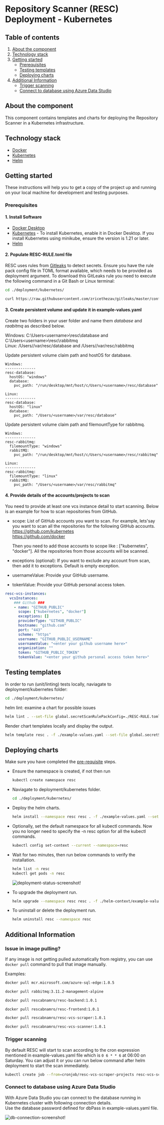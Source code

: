# Repository Scanner (RESC) Deployment - Kubernetes

<!-- TABLE OF CONTENTS -->
## Table of contents
1. [About the component](#about-the-component)
2. [Technology stack](#technology-stack)
3. [Getting started](#getting-started)
    - [Prerequisites](#prerequisites)
    - [Testing templates](#testing-templates)
    - [Deploying charts](#deploying-charts)
4. [Additional Information](#additional-information)
    - [Trigger scanning](#trigger-scanning)
    - [Connect to database using Azure Data Studio](#connect-to-database-using-azure-data-studio)


<!-- ABOUT THE COMPONENT -->
## About the component
This component contains templates and charts for deploying the Repository Scanner in a Kubernetes infrastructure.

<!-- TECHNOLOGY STACK -->
## Technology stack
* [Docker](https://www.docker.com/)
* [Kubernetes](https://kubernetes.io/)
* [Helm](https://helm.sh/)

<!-- GETTING STARTED -->
## Getting started

These instructions will help you to get a copy of the project up and running on your local machine for development and testing purposes.

### Prerequisites
#### 1. Install Software
* [Docker Desktop](https://www.docker.com/products/docker-desktop/)
* [Kubernetes](https://docs.docker.com/desktop/kubernetes/) - To install Kubernetes, enable it in Docker Desktop. If you install Kubernetes using minikube, ensure the version is 1.21 or later.
* [Helm](https://helm.sh/docs/intro/install/)

#### 2. Populate RESC-RULE.toml file
RESC uses rules from [Gitleaks](https://github.com/zricethezav/gitleaks) to detect secrets.
Ensure you have the rule pack config file in TOML format available, which needs to be provided as deployment argument.
To download this GitLeaks rule you need to execute the following command in a Git Bash or Linux terminal:

```bash
cd ./deployment/kubernetes/

curl https://raw.githubusercontent.com/zricethezav/gitleaks/master/config/gitleaks.toml > RESC-RULE.toml
```

#### 3. Create persistent volume and update it in example-values.yaml
Create two folders in your user folder and name them _database_ and _raabitmq_ as described below.

Windows: C:\Users\<username>\resc\database and C:\Users\<username>\resc\rabbitmq  
Linux: /Users/<username>/var/resc/database and /Users/<username>/var/resc/rabbitmq  

Update persistent volume claim path and hostOS for database.
```
Windows:
--------------
resc-database:
  hostOS: "windows"
  database:
    pvc_path: "/run/desktop/mnt/host/c/Users/<username>/resc/database"

Linux:
--------------
resc-database:
  hostOS: "linux"
  database:
    pvc_path: "/Users/<username>/var/resc/database"
```

Update persistent volume claim path and filemountType for rabbitmq.
```
Windows:
--------------
resc-rabbitmq:
  filemountType: "windows"
  rabbitMQ:
    pvc_path: "/run/desktop/mnt/host/c/Users/<username>/resc/rabbitmq"

Linux:
--------------
resc-rabbitmq:
  filemountType: "linux"
  rabbitMQ:
    pvc_path: "/Users/<username>/var/resc/rabbitmq"
```

#### 4. Provide details of the accounts/projects to scan
You need to provide at least one vcs instance detail to start scanning.
Below is an example for how to scan repositories from GitHub.
* scope: List of GitHub accounts you want to scan.
  For example, lets'say you want to scan all the repositories for the following GitHub accounts.  
  https://github.com/kubernetes  
  https://github.com/docker
  
  Then you need to add those accounts to scope like : ["kubernetes", "docker"]. All the repositories from those accounts will be scanned. 
* exceptions (optional): If you want to exclude any account from scan, then add it to exceptions. Default is empty exception.
* usernameValue: Provide your GitHub username.
* tokenValue: Provide your GitHub personal access token.



```yaml
resc-vcs-instances:
  vcsInstances:
    ### Github ###
    - name: "GITHUB_PUBLIC"
      scope: ["kubernetes", "docker"]
      exceptions: []
      providerType: "GITHUB_PUBLIC"
      hostname: "github.com"
      port: "443"
      scheme: "https"
      username: "GITHUB_PUBLIC_USERNAME"
      usernameValue: "<enter your github username here>"
      organization: ""
      token: "GITHUB_PUBLIC_TOKEN"
      tokenValue: "<enter your github personal access token here>"
```

## Testing templates
In order to run (unit/linting) tests locally, naviagate to deployment/kubernetes folder:
```bash
cd ./deployment/kubernetes/
```

helm lint: examine a chart for possible issues
```bash
helm lint . --set-file global.secretScanRulePackConfig=./RESC-RULE.toml to run helm linting.
```

Render chart templates locally and display the output.
```bash
helm template resc . -f ./example-values.yaml --set-file global.secretScanRulePackConfig=./RESC-RULE.toml
```

## Deploying charts 
Make sure you have completed the [pre-requisite](#prerequisites) steps.

* Ensure the namespace is created, if not then run 
  ```bash
  kubectl create namespace resc
  ```
* Naviagate to deployment/kubernetes folder.
  ```bash
  cd ./deployment/kubernetes/
  ```

* Deploy the helm charts.  
  ```bash
  helm install --namespace resc resc . -f ./example-values.yaml --set-file global.secretScanRulePackConfig=./RESC-RULE.toml
  ```
  
* Optionally, set the default namespace for all kubectl commands. Now you no longer need to specify the -n resc option for all the kubectl commands.
  ```bash
  kubectl config set-context --current --namespace=resc
  ```

* Wait for two minutes, then run below commands to verify the installation.
  ```bash
  helm list -n resc
  kubectl get pods -n resc
  ```
  ![deployment-status-screenshot!](images/deployment-status.png)

* To upgrade the deployment run. 
  ```bash
  helm upgrade --namespace resc resc . -f ./helm-context/example-values.yaml --set-file global.secretScanRulePackConfig=./RESC-RULE.toml
  ```
* To uninstall or delete the deployment run.
  ```bash
  helm uninstall resc --namespace resc
  ```

## Additional Information
### Issue in image pulling?
If any image is not getting pulled automatically from registry, you can use `docker pull` command to pull that image manually.

Examples:
```bash
docker pull mcr.microsoft.com/azure-sql-edge:1.0.5

docker pull rabbitmq:3.11.2-management-alpine

docker pull rescabnamro/resc-backend:1.0.1

docker pull rescabnamro/resc-frontend:1.0.1

docker pull rescabnamro/resc-vcs-scraper:1.0.1

docker pull rescabnamro/resc-vcs-scanner:1.0.1
```

### Trigger scanning
By default RESC will start to scan according to the cron expression mentioned in example-values.yaml file which is `0 6 * * 6` at 06:00 on Saturday.
You can adjust it or you can run below command after helm deployment to start the scan immediately.
```bash
kubectl create job --from=cronjob/resc-vcs-scraper-projects resc-vcs-scraper-projects -n resc
```
### Connect to database using Azure Data Studio
With Azure Data Studio you can connect to the database running in Kubernetes cluster with following connection details.  
Use the database password defined for dbPass in example-values.yaml file.

![db-connection-screenshot!](images/db-connection.png)


